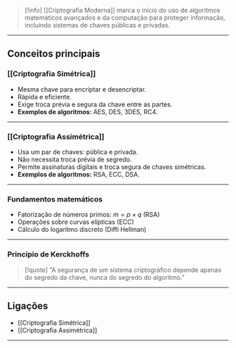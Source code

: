 

> [!info]
> [[Criptografia Moderna]] marca o início do uso de algoritmos matemáticos avançados e da computação para proteger informação, incluindo sistemas de chaves públicas e privadas.

---

## Conceitos principais

### [[Criptografia Simétrica]]
- Mesma chave para encriptar e desencriptar.
- Rápida e eficiente.
- Exige troca prévia e segura da chave entre as partes.
- **Exemplos de algoritmos:** AES, DES, 3DES, RC4.

---

### [[Criptografia Assimétrica]]
- Usa um par de chaves: pública e privada.
- Não necessita troca prévia de segredo.
- Permite assinaturas digitais e troca segura de chaves simétricas.
- **Exemplos de algoritmos:** RSA, ECC, DSA.

---

### Fundamentos matemáticos
- Fatorização de números primos: $m = p \times q$ (RSA)
- Operações sobre curvas elípticas (ECC)
- Cálculo do logaritmo discreto (Diffi Hellman)

---

### Princípio de Kerckhoffs
> [!quote]
> “A segurança de um sistema criptográfico depende apenas do segredo da chave, nunca do segredo do algoritmo.”

---

## Ligações

- [[Criptografia Simétrica]]
- [[Criptografia Assimétrica]]

---
